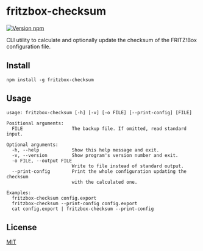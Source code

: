# fritzbox-checksum

[![Version npm][npm-fritzbox-checksum-badge]][npm-fritzbox-checksum]

CLI utility to calculate and optionally update the checksum of the FRITZ!Box
configuration file.

## Install

```
npm install -g fritzbox-checksum
```

## Usage

```
usage: fritzbox-checksum [-h] [-v] [-o FILE] [--print-config] [FILE]

Positional arguments:
  FILE                  The backup file. If omitted, read standard input.

Optional arguments:
  -h, --help            Show this help message and exit.
  -v, --version         Show program's version number and exit.
  -o FILE, --output FILE
                        Write to file instead of standard output.
  --print-config        Print the whole configuration updating the checksum
                        with the calculated one.

Examples:
  fritzbox-checksum config.export
  fritzbox-checksum --print-config config.export
  cat config.export | fritzbox-checksum --print-config
```

## License

[MIT](LICENSE)

[npm-fritzbox-checksum-badge]:
  https://img.shields.io/npm/v/fritzbox-checksum.svg
[npm-fritzbox-checksum]: https://www.npmjs.com/package/fritzbox-checksum
